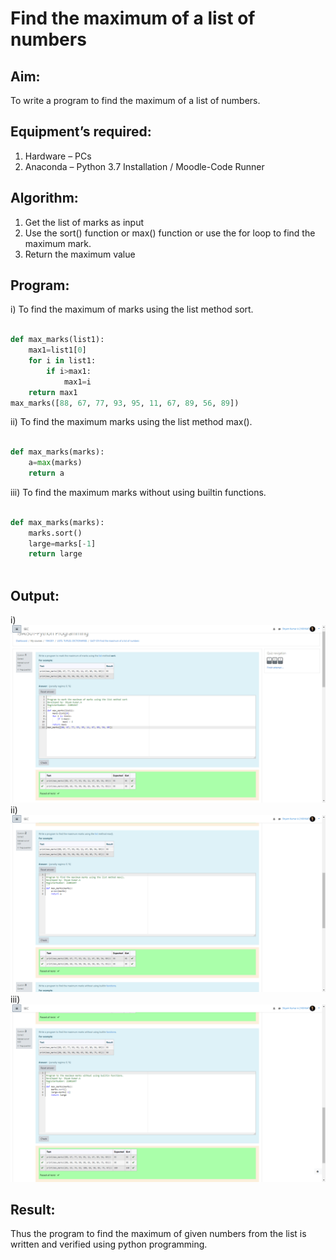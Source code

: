 # Find the maximum of a list of numbers
## Aim:
To write a program to find the maximum of a list of numbers.
## Equipment’s required:
1.	Hardware – PCs
2.	Anaconda – Python 3.7 Installation / Moodle-Code Runner
## Algorithm:
1.	Get the list of marks as input
2.	Use the sort() function or max() function or use the for loop to find the maximum mark.
3.	Return the maximum value
## Program:

i) To find the maximum of marks using the list method sort.
```Python

def max_marks(list1):
    max1=list1[0]
    for i in list1:
        if i>max1:
            max1=i
    return max1
max_marks([88, 67, 77, 93, 95, 11, 67, 89, 56, 89])

```

ii) To find the maximum marks using the list method max().
```Python

def max_marks(marks):
    a=max(marks)
    return a

```

iii) To find the maximum marks without using builtin functions.
```Python

def max_marks(marks):
    marks.sort()
    large=marks[-1]
    return large
    
```
## Output:
i)
![output](./img/scr1.png) 
ii)
![output](./img/scr2.png) 
iii)
![output](./img/scr3.png) 

## Result:
Thus the program to find the maximum of given numbers from the list is written and verified using python programming.